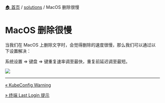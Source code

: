 [🏠 首页](../_index.md) / [solutions](_index.md) / MacOS 删除很慢

# MacOS 删除很慢

当我们在 MacOS 上删除文字时，会觉得删除的速度很慢，那么我们可以通过以下设置解决：

系统设置 => 键盘 => 键重复速率调至最快，重复前延迟调至最短。

![](https://images.poneding.com/2024/10/202412272246286.png)

---
[« KubeConfig Warning](kubeconfig-warning.md)

[» 终端 Last Login 提示](terminal-last-login.md)
